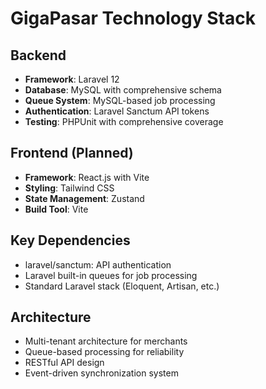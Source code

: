 # GigaPasar Technology Stack

## Backend
- **Framework**: Laravel 12
- **Database**: MySQL with comprehensive schema
- **Queue System**: MySQL-based job processing
- **Authentication**: Laravel Sanctum API tokens
- **Testing**: PHPUnit with comprehensive coverage

## Frontend (Planned)
- **Framework**: React.js with Vite
- **Styling**: Tailwind CSS
- **State Management**: Zustand
- **Build Tool**: Vite

## Key Dependencies
- laravel/sanctum: API authentication
- Laravel built-in queues for job processing
- Standard Laravel stack (Eloquent, Artisan, etc.)

## Architecture
- Multi-tenant architecture for merchants
- Queue-based processing for reliability
- RESTful API design
- Event-driven synchronization system